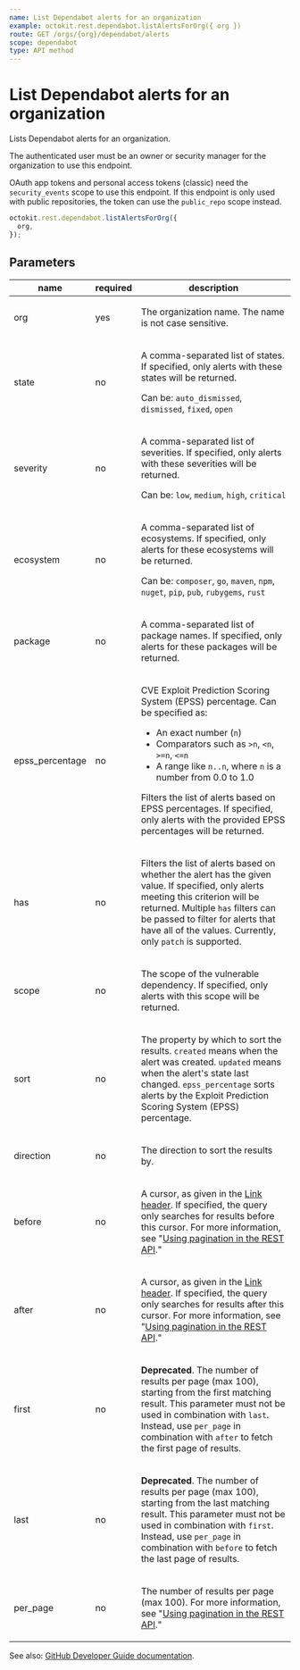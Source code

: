 ```yaml
---
name: List Dependabot alerts for an organization
example: octokit.rest.dependabot.listAlertsForOrg({ org })
route: GET /orgs/{org}/dependabot/alerts
scope: dependabot
type: API method
---
```


# List Dependabot alerts for an organization

Lists Dependabot alerts for an organization.

The authenticated user must be an owner or security manager for the organization to use this endpoint.

OAuth app tokens and personal access tokens (classic) need the `security_events` scope to use this endpoint. If this endpoint is only used with public repositories, the token can use the `public_repo` scope instead.

```js
octokit.rest.dependabot.listAlertsForOrg({
  org,
});
```

## Parameters

<table>
  <thead>
    <tr>
      <th>name</th>
      <th>required</th>
      <th>description</th>
    </tr>
  </thead>
  <tbody>
    <tr><td>org</td><td>yes</td><td>

The organization name. The name is not case sensitive.

</td></tr>
<tr><td>state</td><td>no</td><td>

A comma-separated list of states. If specified, only alerts with these states will be returned.

Can be: `auto_dismissed`, `dismissed`, `fixed`, `open`

</td></tr>
<tr><td>severity</td><td>no</td><td>

A comma-separated list of severities. If specified, only alerts with these severities will be returned.

Can be: `low`, `medium`, `high`, `critical`

</td></tr>
<tr><td>ecosystem</td><td>no</td><td>

A comma-separated list of ecosystems. If specified, only alerts for these ecosystems will be returned.

Can be: `composer`, `go`, `maven`, `npm`, `nuget`, `pip`, `pub`, `rubygems`, `rust`

</td></tr>
<tr><td>package</td><td>no</td><td>

A comma-separated list of package names. If specified, only alerts for these packages will be returned.

</td></tr>
<tr><td>epss_percentage</td><td>no</td><td>

CVE Exploit Prediction Scoring System (EPSS) percentage. Can be specified as:

- An exact number (`n`)
- Comparators such as `>n`, `<n`, `>=n`, `<=n`
- A range like `n..n`, where `n` is a number from 0.0 to 1.0

Filters the list of alerts based on EPSS percentages. If specified, only alerts with the provided EPSS percentages will be returned.

</td></tr>
<tr><td>has</td><td>no</td><td>

Filters the list of alerts based on whether the alert has the given value. If specified, only alerts meeting this criterion will be returned.
Multiple `has` filters can be passed to filter for alerts that have all of the values. Currently, only `patch` is supported.

</td></tr>
<tr><td>scope</td><td>no</td><td>

The scope of the vulnerable dependency. If specified, only alerts with this scope will be returned.

</td></tr>
<tr><td>sort</td><td>no</td><td>

The property by which to sort the results.
`created` means when the alert was created.
`updated` means when the alert's state last changed.
`epss_percentage` sorts alerts by the Exploit Prediction Scoring System (EPSS) percentage.

</td></tr>
<tr><td>direction</td><td>no</td><td>

The direction to sort the results by.

</td></tr>
<tr><td>before</td><td>no</td><td>

A cursor, as given in the [Link header](https://docs.github.com/rest/guides/using-pagination-in-the-rest-api#using-link-headers). If specified, the query only searches for results before this cursor. For more information, see "[Using pagination in the REST API](https://docs.github.com/rest/using-the-rest-api/using-pagination-in-the-rest-api)."

</td></tr>
<tr><td>after</td><td>no</td><td>

A cursor, as given in the [Link header](https://docs.github.com/rest/guides/using-pagination-in-the-rest-api#using-link-headers). If specified, the query only searches for results after this cursor. For more information, see "[Using pagination in the REST API](https://docs.github.com/rest/using-the-rest-api/using-pagination-in-the-rest-api)."

</td></tr>
<tr><td>first</td><td>no</td><td>

**Deprecated**. The number of results per page (max 100), starting from the first matching result.
This parameter must not be used in combination with `last`.
Instead, use `per_page` in combination with `after` to fetch the first page of results.

</td></tr>
<tr><td>last</td><td>no</td><td>

**Deprecated**. The number of results per page (max 100), starting from the last matching result.
This parameter must not be used in combination with `first`.
Instead, use `per_page` in combination with `before` to fetch the last page of results.

</td></tr>
<tr><td>per_page</td><td>no</td><td>

The number of results per page (max 100). For more information, see "[Using pagination in the REST API](https://docs.github.com/rest/using-the-rest-api/using-pagination-in-the-rest-api)."

</td></tr>
  </tbody>
</table>

See also: [GitHub Developer Guide documentation](https://docs.github.com/rest/dependabot/alerts#list-dependabot-alerts-for-an-organization).
